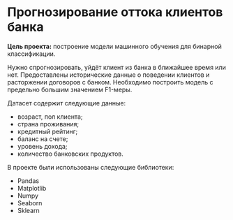 # Прогнозирование оттока клиентов банка

**Цель проекта:** построение модели машинного обучения для бинарной классификации.


Нужно спрогнозировать, уйдёт клиент из банка в ближайшее время или нет. 
Предоставлены исторические данные о поведении клиентов и расторжении договоров с банком.
Необходимо построить модель с предельно большим значением F1-меры.

Датасет содержит следующие данные:

 - возраст, пол клиента;
 - страна проживания;
 - кредитный рейтинг;
 - баланс на счете;
 - уровень дохода;
 - количество банковских продуктов.

В проекте были использованы следующие библиотеки:

 - Pandas
 - Matplotlib
 - Numpy
 - Seaborn
 - Sklearn


